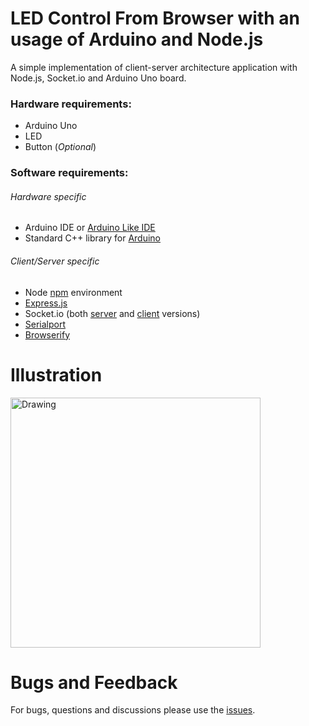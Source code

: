 # LED Control From Browser with an usage of Arduino and Node.js
A simple implementation of client-server architecture application with Node.js, Socket.io and Arduino Uno board.

### Hardware requirements:
+ Arduino Uno
+ LED
+ Button (*Optional*)

### Software requirements:

###### Hardware specific 

+ Arduino IDE or [Arduino Like IDE](https://github.com/Robot-Will/Stino)
+ Standard C++ library for [Arduino](https://github.com/maniacbug/StandardCplusplus)

###### Client/Server specific

+ Node [npm](https://www.npmjs.com) environment
+ [Express.js](https://github.com/expressjs/express)
+ Socket.io (both [server](https://github.com/socketio/socket.io) and [client](https://github.com/socketio/socket.io-client) versions)
+ [Serialport](https://github.com/voodootikigod/node-serialport)
+ [Browserify](https://github.com/substack/node-browserify)

# Illustration
<img src="https://raw.githubusercontent.com/nrdwnd/Remote-Control-Arduino-Node.js/master/.readme_material/led.jpeg" alt="Drawing" height="400"/>

# Bugs and Feedback
For bugs, questions and discussions please use the [issues](https://github.com/nrdwnd/Remote-Control-Arduino-Node.js/issues).
